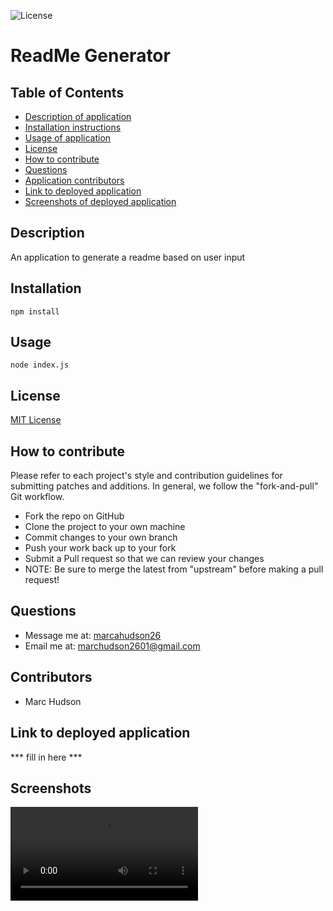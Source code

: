 
![License](https://img.shields.io/:License-MIT%20License-green.svg)
# ReadMe Generator

## Table of Contents
* [Description of application](#description)
* [Installation instructions](#installation)
* [Usage of application](#usage)
* [License](#license)
* [How to contribute](#how-to-contribute)
* [Questions](#questions)
* [Application contributors](#contributors)
* [Link to deployed application](#link-to-deployed-application)
* [Screenshots of deployed application](#screenshots)


## Description
An application to generate a readme based on user input

## Installation
```
npm install
```

## Usage
```
node index.js
```

## License
[MIT License](https://choosealicense.com/licenses/mit)

## How to contribute
Please refer to each project's style and contribution guidelines for submitting patches and additions. In general, we follow the "fork-and-pull" Git workflow.
- Fork the repo on GitHub
- Clone the project to your own machine
- Commit changes to your own branch
- Push your work back up to your fork
- Submit a Pull request so that we can review your changes
- NOTE: Be sure to merge the latest from "upstream" before making a pull request!



## Questions
- Message me at: [marcahudson26](https://github.com/marcahudson26)
- Email me at: [marchudson2601@gmail.com](mailto:marchudson2601@gmail.com)

## Contributors
- Marc Hudson

## Link to deployed application
*** fill in here ***

## Screenshots
![video](/assets/video-instructions.mp4)
